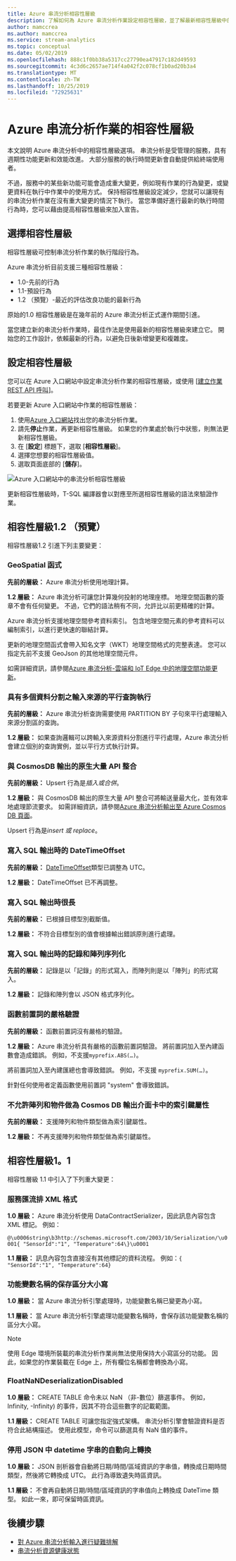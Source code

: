 ```yaml
---
title: Azure 串流分析相容性層級
description: 了解如何為 Azure 串流分析作業設定相容性層級，並了解最新相容性層級中的重大變更
author: mamccrea
ms.author: mamccrea
ms.service: stream-analytics
ms.topic: conceptual
ms.date: 05/02/2019
ms.openlocfilehash: 888c1f0bb38a5317cc27790ea47917c182d49593
ms.sourcegitcommit: 4c3d6c2657ae714f4a042f2c078cf1b0ad20b3a4
ms.translationtype: MT
ms.contentlocale: zh-TW
ms.lasthandoff: 10/25/2019
ms.locfileid: "72925631"
---
```

# <a name="compatibility-level-for-azure-stream-analytics-jobs"></a>Azure 串流分析作業的相容性層級

本文說明 Azure 串流分析中的相容性層級選項。 串流分析是受管理的服務，具有週期性功能更新和效能改進。 大部分服務的執行時間更新會自動提供給終端使用者。 

不過，服務中的某些新功能可能會造成重大變更，例如現有作業的行為變更，或變更資料在執行中作業中的使用方式。 保持相容性層級設定減少，您就可以讓現有的串流分析作業在沒有重大變更的情況下執行。 當您準備好進行最新的執行時間行為時，您可以藉由提高相容性層級來加入宣告。 

## <a name="choose-a-compatibility-level"></a>選擇相容性層級

相容性層級可控制串流分析作業的執行階段行為。 

Azure 串流分析目前支援三種相容性層級：

* 1.0-先前的行為
* 1.1-預設行為
* 1.2 （預覽）-最近的評估改良功能的最新行為

原始的1.0 相容性層級是在幾年前的 Azure 串流分析正式運作期間引進。

當您建立新的串流分析作業時，最佳作法是使用最新的相容性層級來建立它。 開始您的工作設計，依賴最新的行為，以避免日後新增變更和複雜度。

## <a name="set-the-compatibility-level"></a>設定相容性層級

您可以在 Azure 入口網站中設定串流分析作業的相容性層級，或使用 [[建立作業 REST API 呼叫](/rest/api/streamanalytics/stream-analytics-job)]。

若要更新 Azure 入口網站中作業的相容性層級：

1. 使用[Azure 入口網站](https://portal.azure.com)找出您的串流分析作業。
2. 請先**停止**作業，再更新相容性層級。 如果您的作業處於執行中狀態，則無法更新相容性層級。
3. 在 [**設定**] 標題下，選取 [**相容性層級**]。
4. 選擇您想要的相容性層級值。
5. 選取頁面底部的 [**儲存**]。

![Azure 入口網站中的串流分析相容性層級](media/stream-analytics-compatibility-level/stream-analytics-compatibility.png)

更新相容性層級時，T-SQL 編譯器會以對應至所選相容性層級的語法來驗證作業。

## <a name="compatibility-level-12-preview"></a>相容性層級1.2 （預覽）

相容性層級1.2 引進下列主要變更：

### <a name="geospatial-functions"></a>GeoSpatial 函式

**先前的層級：** Azure 串流分析使用地理計算。

**1.2 層級：** Azure 串流分析可讓您計算幾何投射的地理座標。 地理空間函數的簽章不會有任何變更。 不過，它們的語法稍有不同，允許比以前更精確的計算。

Azure 串流分析支援地理空間參考資料索引。 包含地理空間元素的參考資料可以編制索引，以進行更快速的聯結計算。

更新的地理空間函式會帶入知名文字（WKT）地理空間格式的完整表達。 您可以指定先前不支援 GeoJson 的其他地理空間元件。

如需詳細資訊，請參閱[Azure 串流分析-雲端和 IoT Edge 中的地理空間功能更新](https://azure.microsoft.com/blog/updates-to-geospatial-functions-in-azure-stream-analytics-cloud-and-iot-edge/)。

### <a name="parallel-query-execution-for-input-sources-with-multiple-partitions"></a>具有多個資料分割之輸入來源的平行查詢執行

**先前的層級：** Azure 串流分析查詢需要使用 PARTITION BY 子句來平行處理輸入來源分割區的查詢。

**1.2 層級：** 如果查詢邏輯可以跨輸入來源資料分割進行平行處理，Azure 串流分析會建立個別的查詢實例，並以平行方式執行計算。

### <a name="native-bulk-api-integration-with-cosmosdb-output"></a>與 CosmosDB 輸出的原生大量 API 整合

**先前的層級：** Upsert 行為是*插入或合併*。

**1.2 層級：** 與 CosmosDB 輸出的原生大量 API 整合可將輸送量最大化，並有效率地處理節流要求。 如需詳細資訊，請參閱[Azure 串流分析輸出至 Azure Cosmos DB 頁面](https://docs.microsoft.com/azure/stream-analytics/stream-analytics-documentdb-output#improved-throughput-with-compatibility-level-12)。

Upsert 行為是*insert 或 replace*。

### <a name="datetimeoffset-when-writing-to-sql-output"></a>寫入 SQL 輸出時的 DateTimeOffset

**先前的層級：** [DateTimeOffset](https://docs.microsoft.com/sql/t-sql/data-types/datetimeoffset-transact-sql?view=sql-server-2017)類型已調整為 UTC。

**1.2 層級：** DateTimeOffset 已不再調整。

### <a name="long-when-writing-to-sql-output"></a>寫入 SQL 輸出時很長

**先前的層級：** 已根據目標型別截斷值。

**1.2 層級：** 不符合目標型別的值會根據輸出錯誤原則進行處理。

### <a name="record-and-array-serialization-when-writing-to-sql-output"></a>寫入 SQL 輸出時的記錄和陣列序列化

**先前的層級：** 記錄是以「記錄」的形式寫入，而陣列則是以「陣列」的形式寫入。

**1.2 層級：** 記錄和陣列會以 JSON 格式序列化。

### <a name="strict-validation-of-prefix-of-functions"></a>函數前置詞的嚴格驗證

**先前的層級：** 函數前置詞沒有嚴格的驗證。

**1.2 層級：** Azure 串流分析具有嚴格的函數前置詞驗證。 將前置詞加入至內建函數會造成錯誤。 例如，不支援`myprefix.ABS(…)`。

將前置詞加入至內建匯總也會導致錯誤。 例如，不支援 `myprefix.SUM(…)`。

針對任何使用者定義函數使用前置詞 "system" 會導致錯誤。

### <a name="disallow-array-and-object-as-key-properties-in-cosmos-db-output-adapter"></a>不允許陣列和物件做為 Cosmos DB 輸出介面卡中的索引鍵屬性

**先前的層級：** 支援陣列和物件類型做為索引鍵屬性。

**1.2 層級：** 不再支援陣列和物件類型做為索引鍵屬性。

## <a name="compatibility-level-11"></a>相容性層級1。1

相容性層級 1.1 中引入了下列重大變更：

### <a name="service-bus-xml-format"></a>服務匯流排 XML 格式

**1.0 層級：** Azure 串流分析使用 DataContractSerializer，因此訊息內容包含 XML 標記。 例如：

`@\u0006string\b3http://schemas.microsoft.com/2003/10/Serialization/\u0001{ "SensorId":"1", "Temperature":64\}\u0001`

**1.1 層級：** 訊息內容包含直接沒有其他標記的資料流程。 例如：`{ "SensorId":"1", "Temperature":64}`

### <a name="persisting-case-sensitivity-for-field-names"></a>功能變數名稱的保存區分大小寫

**1.0 層級：** 當 Azure 串流分析引擎處理時，功能變數名稱已變更為小寫。

**1.1 層級：** 當 Azure 串流分析引擎處理功能變數名稱時，會保存該功能變數名稱的區分大小寫。

> [!NOTE]
> 使用 Edge 環境所裝載的串流分析作業尚無法使用保持大小寫區分的功能。 因此，如果您的作業裝載在 Edge 上，所有欄位名稱都會轉換為小寫。

### <a name="floatnandeserializationdisabled"></a>FloatNaNDeserializationDisabled

**1.0 層級：** CREATE TABLE 命令未以 NaN （非-數位）篩選事件。 例如，Infinity, -Infinity) 的事件，因其不符合這些數字的記載範圍。

**1.1 層級：** CREATE TABLE 可讓您指定強式架構。 串流分析引擎會驗證資料是否符合此結構描述。 使用此模型，命令可以篩選具有 NaN 值的事件。

### <a name="disable-automatic-upcast-for-datetime-strings-in-json"></a>停用 JSON 中 datetime 字串的自動向上轉換

**1.0 層級：** JSON 剖析器會自動將日期/時間/區域資訊的字串值，轉換成日期時間類型，然後將它轉換成 UTC。 此行為導致遺失時區資訊。

**1.1 層級：** 不會再自動將日期/時間/區域資訊的字串值向上轉換成 DateTime 類型。 如此一來，即可保留時區資訊。

## <a name="next-steps"></a>後續步驟

* [對 Azure 串流分析輸入進行疑難排解](stream-analytics-troubleshoot-input.md)
* [串流分析資源健康狀態](stream-analytics-resource-health.md)

